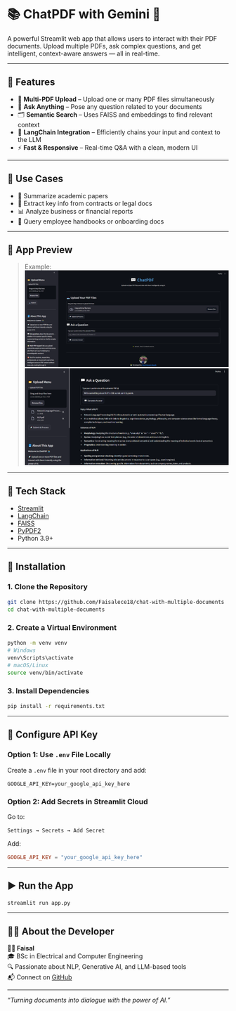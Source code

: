 # 📚 ChatPDF with Gemini 💬

A powerful Streamlit web app that allows users to interact with their PDF documents. Upload multiple PDFs, ask complex questions, and get intelligent, context-aware answers — all in real-time.

---

## 🚀 Features

- 📎 **Multi-PDF Upload** – Upload one or many PDF files simultaneously  
- 💬 **Ask Anything** – Pose any question related to your documents   
- 🗂️ **Semantic Search** – Uses FAISS and embeddings to find relevant context  
- 🧩 **LangChain Integration** – Efficiently chains your input and context to the LLM  
- ⚡ **Fast & Responsive** – Real-time Q&A with a clean, modern UI  

---

## 🧪 Use Cases

- 📖 Summarize academic papers  
- 📝 Extract key info from contracts or legal docs  
- 📊 Analyze business or financial reports  
- 💼 Query employee handbooks or onboarding docs  

---

## 📸 App Preview
 
> Example:  
> ![App Screenshot](Images\img1.png)
> ![App Screenshot](Images\img2.png)

---

## 🧰 Tech Stack

- [Streamlit](https://streamlit.io/)
- [LangChain](https://www.langchain.com/)
- [FAISS](https://github.com/facebookresearch/faiss)
- [PyPDF2](https://github.com/py-pdf/PyPDF2)
- Python 3.9+

---

## 🔧 Installation

### 1. Clone the Repository

```bash
git clone https://github.com/Faisalece18/chat-with-multiple-documents
cd chat-with-multiple-documents
```

### 2. Create a Virtual Environment

```bash
python -m venv venv
# Windows
venv\Scripts\activate
# macOS/Linux
source venv/bin/activate
```

### 3. Install Dependencies

```bash
pip install -r requirements.txt
```

---

## 🔐 Configure API Key

### Option 1: Use `.env` File Locally

Create a `.env` file in your root directory and add:

```env
GOOGLE_API_KEY=your_google_api_key_here
```

### Option 2: Add Secrets in Streamlit Cloud

Go to:

```
Settings → Secrets → Add Secret
```

Add:

```toml
GOOGLE_API_KEY = "your_google_api_key_here"
```

---

## ▶️ Run the App

```bash
streamlit run app.py
```

---

## 🙋‍♂️ About the Developer

**👨‍💻 Faisal**  
🎓 BSc in Electrical and Computer Engineering  
🔍 Passionate about NLP, Generative AI, and LLM-based tools  
📬 Connect on [GitHub](https://github.com/Faisalece18)

---

_“Turning documents into dialogue with the power of AI.”_
